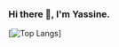 ### Hi there 👋, I'm Yassine.






  [![Top Langs](https://github-readme-stats.vercel.app/api/top-langs/?username=YassineAitBelkouhia)]


